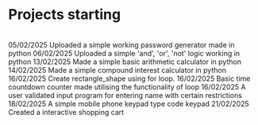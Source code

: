 <h1>Projects starting </h1>
<br>
05/02/2025 Uploaded a simple working password generator made in python 
06/02/2025 Uploaded a simple 'and', 'or', 'not' logic working in python
13/02/2025 Made a simple basic arithmetic calculator in python
14/02/2025 Made a simple compound interest calculator in python
16/02/2025 Create rectangle_shape using for loop. 
16/02/2025 Basic time countdown counter made utilising the functionality of loop
16/02/2025 A user validated input program for entering name with certain restrictions
18/02/2025 A simple mobile phone keypad type code keypad
21/02/2025 Created a interactive shopping cart
